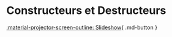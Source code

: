 # Constructeurs et Destructeurs
[:material-projector-screen-outline: Slideshow](slides-constructeursDestructeurs.html){ .md-button }

